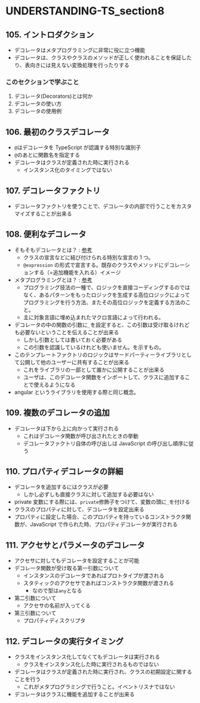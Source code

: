 # UNDERSTANDING-TS_section8

## 105. イントロダクション

- デコレータはメタプログラミングに非常に役に立つ機能
- デコレータは、クラスやクラスのメソッドが正しく使われることを保証したり、表向きには見えない変換処理を行ったりする

### このセクションで学ぶこと

1. デコレータ(Decorators)とは何か
2. デコレータの使い方
3. デコレータの使用例

## 106. 最初のクラスデコレータ

- `@`はデコレータを TypeScript が認識する特別な識別子
- `@`のあとに関数名を指定する
- デコレータはクラスが定義された時に実行される
  - インスタンス化のタイミングではない

## 107. デコレータファクトリ

- デコレータファクトリを使うことで、デコレータの内部で行うことをカスタマイズすることが出来る

## 108. 便利なデコレータ

- そもそもデコレータとは？ : [参考](https://zenn.dev/miruoon_892/articles/365675fa5343ed)
  - クラスの宣言などに結び付けられる特別な宣言の 1 つ。
  - `@expression` の形式で宣言する。既存のクラスやメソッドにデコレーションする（=追加機能を入れる）イメージ
- メタプログラミングとは？ : [参考](https://ja.wikipedia.org/wiki/%E3%83%A1%E3%82%BF%E3%83%97%E3%83%AD%E3%82%B0%E3%83%A9%E3%83%9F%E3%83%B3%E3%82%B0)
  - プログラミング技法の一種で、ロジックを直接コーディングするのではなく、あるパターンをもったロジックを生成する高位ロジックによってプログラミングを行う方法、またその高位ロジックを定義する方法のこと。
  - 主に対象言語に埋め込まれたマクロ言語によって行われる。
- デコレータの中の関数の引数に`_`を設定すると、この引数は受け取るけれども必要ないということを伝えることが出来る
  - しかし引数としては書いておく必要がある
  - この引数を認識しているけれども使いません。を示すもの。
- このテンプレートファクトリのロジックはサードパーティーライブラリとして公開して他のユーザーに共有することが出来る
  - これをライブラリの一部として誰かに公開することが出来る
  - ユーザは、このデコレータ関数をインポートして、クラスに追加することで使えるようになる
- angular というライブラリを使用する際と同じ概念。

## 109. 複数のデコレータの追加

- デコレータは下から上に向かって実行される
  - これはデコレータ関数が呼び出されたときの挙動
  - デコレータファクトリ自体の呼び出しは JavaScript の呼び出し順序に従う

## 110. プロパティデコレータの詳細

- デコレータを追加するにはクラスが必要
  - しかし必ずしも直接クラスに対して追加する必要はない
- private 変数にする際には、`private`修飾子をつけて、変数の頭に`_`を付ける
- クラスのプロパティに対して、デコレータを設定出来る
- プロパティに設定した場合、このプロパティを持っているコンストラクタ関数が、JavaScript で作られた時、プロパティデコレータが実行される

## 111. アクセサとパラメータのデコレータ

- アクセサに対してもデコレータを設定することが可能
- デコレータ関数が受け取る第一引数について
  - インスタンスのデコレータであればプロトタイプが渡される
  - スタティックのアクセサであればコンストラクタ関数が渡される
    - なので型は`any`となる
- 第二引数について
  - アクセサの名前が入ってくる
- 第三引数について
  - プロパティディスクリプタ

## 112. デコレータの実行タイミング

- クラスをインスタンス化してなくてもデコレータは実行される
  - クラスをインスタンス化した時に実行されるものではない
- デコレータはクラスが定義された時に実行され、クラスの初期設定に関することを行う
  - これがメタプログラミングで行うこと。イベントリスナではない
- デコレータはクラスに機能を追加することが出来る
